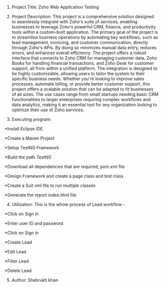 1. Project Title: Zoho Web Application Testing

2. Project Description: This project is a comprehensive solution designed to seamlessly integrate with Zoho's suite of services, enabling businesses to leverage Zoho's powerful CRM, finance, and productivity tools within a custom-built application. The primary goal of the project is to streamline business operations by automating key workflows, such as lead management, invoicing, and customer communication, directly through Zoho's APIs. By doing so minimizes manual data entry, reduces errors, and enhances overall efficiency. The project offers a robust interface that connects to Zoho CRM for managing customer data, Zoho Books for handling financial transactions, and Zoho Desk for customer support, all from within a unified platform. The integration is designed to be highly customizable, allowing users to tailor the system to their specific business needs. Whether you're looking to improve sales processes, automate billing, or provide better customer support, this project offers a scalable solution that can be adapted to fit businesses of all sizes. The use cases range from small startups needing basic CRM functionalities to larger enterprises requiring complex workflows and data analytics, making it an essential tool for any organization looking to optimize their use of Zoho services.

3. Executing program: 

 *Install Eclipse IDE.

 *Create a Maven Project

 *Setup TestNG Framework

 *Build the path TestNG

 *Download all dependencies that are required, pom.xml file

 *Design Framework and create a page class and test class

 *Create a Suit xml file to run multiple classes

 *Generate the report index.html file



4. Utilization: This is the whole process of Lead workflow - 

 *Click on Sign in

 *Enter user ID and password

 *Click on Sign in 

 *Create Lead

 *Edit Lead 

 *Filter Lead 

 *Delete Lead


5. Author: Shahrukh khan
